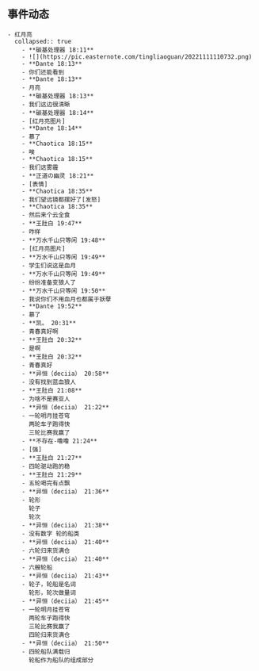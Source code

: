 ## 事件动态
	- 红月亮
	  collapsed:: true
		- **碳基处理器 18:11**
		- ![](https://pic.easternote.com/tingliaoguan/20221111110732.png)
		- **Dante 18:13**
		- 你们还能看到
		- **Dante 18:13**
		- 月亮
		- **碳基处理器 18:13**
		- 我们这边很清晰
		- **碳基处理器 18:14**
		- [红月亮图片]
		- **Dante 18:14**
		- 慕了
		- **Chaotica 18:15**
		- 唉
		- **Chaotica 18:15**
		- 我们这雾霾
		- **正道の幽灵 18:21**
		- [表情]
		- **Chaotica 18:35**
		- 我们望远镜都摆好了[发怒]
		- **Chaotica 18:35**
		- 然后来个云全食
		- **王肚白 19:47**
		- 咋样
		- **万水千山只等闲 19:48**
		- [红月亮图片]
		- **万水千山只等闲 19:49**
		- 学生们说这是血月
		- **万水千山只等闲 19:49**
		- 纷纷准备变狼人了
		- **万水千山只等闲 19:50**
		- 我说你们不用血月也都属于妖孽
		- **Dante 19:52**
		- 慕了
		- **凯。 20:31**
		- 青春真好啊
		- **王肚白 20:32**
		- 是啊
		- **王肚白 20:32**
		- 青春真好
		- **异恒（deciia） 20:58**
		- 没有找到蓝血狼人
		- **王肚白 21:08**
		- 为啥不是赛亚人
		- **异恒（deciia） 21:22**
		- 一轮明月挂苍穹
		  两轮车子跑得快
		  三轮比赛我赢了
		- **不存在-噜噜 21:24**
		- [强]
		- **王肚白 21:27**
		- 四轮驱动跑的稳
		- **王肚白 21:29**
		- 五轮喝完有点飘
		- **异恒（deciia） 21:36**
		- 轮形
		  轮子
		  轮次
		- **异恒（deciia） 21:38**
		- 没有数字 轮的船类
		- **异恒（deciia） 21:40**
		- 六轮归来货满仓
		- **异恒（deciia） 21:40**
		- 六艘轮船
		- **异恒（deciia） 21:43**
		- 轮子，轮船是名词
		  轮形，轮次做量词
		- **异恒（deciia） 21:45**
		- 一轮明月挂苍穹
		  两轮车子跑得快
		  三轮比赛我赢了
		  四轮归来货满仓
		- **异恒（deciia） 21:50**
		- 四轮船队满载归
		  轮船作为船队的组成部分